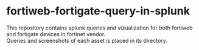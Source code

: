 # fortiweb-fortigate-query-in-splunk
This repository contains splunk queries and vizualization for both fortiweb and fortigate devices in fortinet vendor.
\
Queries and screenshots of each asset is placed in its directory.
